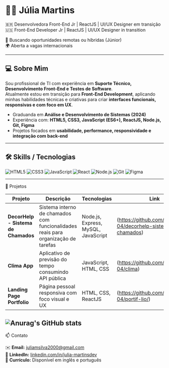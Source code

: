 # 👩‍💻 Júlia Martins

🇧🇷 Desenvolvedora Front-End Jr | ReactJS | UI/UX Designer em transição  
🇺🇸 Front-End Developer Jr | ReactJS | UI/UX Designer in transition  

🎯 Buscando oportunidades remotas ou híbridas (Júnior)  
🌍 Aberta a vagas internacionais  

---

## 💻 Sobre Mim

Sou profissional de TI com experiência em **Suporte Técnico, Desenvolvimento Front-End e Testes de Software**.  
Atualmente estou em transição para **Front-End Development**, aplicando minhas habilidades técnicas e criativas para criar **interfaces funcionais, responsivas e com foco em UX**.  

- Graduanda em **Análise e Desenvolvimento de Sistemas (2024)**  
- Experiência com: **HTML5, CSS3, JavaScript (ES6+), ReactJS, Node.js, Git, Figma**  
- Projetos focados em **usabilidade, performance, responsividade e integração com back-end**  

---

## 🛠 Skills / Tecnologias

![HTML5](https://img.shields.io/badge/HTML5-E34F26?style=flat-square&logo=html5&logoColor=white) 
![CSS3](https://img.shields.io/badge/CSS3-1572B6?style=flat-square&logo=css3&logoColor=white) 
![JavaScript](https://img.shields.io/badge/JavaScript-F7DF1E?style=flat-square&logo=javascript&logoColor=black) 
![React](https://img.shields.io/badge/React-61DAFB?style=flat-square&logo=react&logoColor=black) 
![Node.js](https://img.shields.io/badge/Node.js-339933?style=flat-square&logo=node.js&logoColor=white) 
![Git](https://img.shields.io/badge/Git-F05032?style=flat-square&logo=git&logoColor=white) 
![Figma](https://img.shields.io/badge/Figma-F24E1E?style=flat-square&logo=figma&logoColor=white)  

---

📂 Projetos

| Projeto | Descrição | Tecnologias | Link |
|---------|-----------|-------------|------|
| **DecorHelp - Sistema de Chamados** | Sistema interno de chamados com funcionalidades reais para organização de tarefas | Node.js, Express, MySQL, JavaScript | (https://github.com/juhmartins-04/decorhelp-sistema-chamados)|
| **Clima App** | Aplicativo de previsão do tempo consumindo API pública | JavaScript, HTML, CSS | (https://github.com/juhmartins-04/clima) 
**Landing Page Portfolio** | Página pessoal responsiva com foco visual e UX | HTML, CSS, ReactJS | (https://github.com/juhmartins-04/portif-lio/)


![Anurag's GitHub stats](https://github-readme-stats.vercel.app/api?juhmartins-04=anuraghazra&show_icons=true&theme=radical)
---

📫 Contato

✉️ **Email:** juliamsilva2000@gmail.com  
🔗 **LinkedIn:** [linkedin.com/in/julia-martinsdev](www.linkedin.com/in/julia-martinsdev)  
📄 **Currículo:** Disponível em inglês e português  

